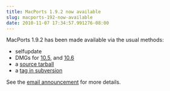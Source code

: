 ```yaml
---
title: MacPorts 1.9.2 now available
slug: macports-192-now-available
date: 2010-11-07 17:34:57.991276-08:00
---
```


MacPorts 1.9.2 has been made available via the usual methods:

* selfupdate
* DMGs for [10.5](https://distfiles.macports.org/MacPorts/MacPorts-1.9.2-10.5-Leopard.dmg "10.5 DMG"), and [10.6](https://distfiles.macports.org/MacPorts/MacPorts-1.9.2-10.6-SnowLeopard.dmg "10.6 DMG")
* a [source tarball](https://www.macports.org/install.php#source)
* a [tag in subversion](https://svn.macports.org/repository/macports/tags/release_1_9_2)

See the [email announcement](https://lists.macosforge.org/pipermail/macports-announce/2010-November/000010.html) for more details.
